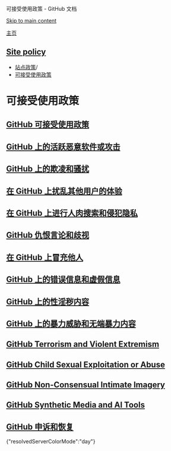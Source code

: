 可接受使用政策 - GitHub 文档

[Skip to main content](#main-content)

[主页](/zh)

[Site policy](/zh/site-policy)
----------

* [站点政策](/zh/site-policy)/
* [可接受使用政策](/zh/site-policy/acceptable-use-policies)

可接受使用政策
==========

[GitHub 可接受使用政策](/zh/site-policy/acceptable-use-policies/github-acceptable-use-policies)
----------

[GitHub 上的活跃恶意软件或攻击](/zh/site-policy/acceptable-use-policies/github-active-malware-or-exploits)
----------

[GitHub 上的欺凌和骚扰](/zh/site-policy/acceptable-use-policies/github-bullying-and-harassment)
----------

[在 GitHub 上扰乱其他用户的体验](/zh/site-policy/acceptable-use-policies/github-disrupting-the-experience-of-other-users)
----------

[在 GitHub 上进行人肉搜索和侵犯隐私](/zh/site-policy/acceptable-use-policies/github-doxxing-and-invasion-of-privacy)
----------

[GitHub 仇恨言论和歧视](/zh/site-policy/acceptable-use-policies/github-hate-speech-and-discrimination)
----------

[在 GitHub 上冒充他人](/zh/site-policy/acceptable-use-policies/github-impersonation)
----------

[GitHub 上的错误信息和虚假信息](/zh/site-policy/acceptable-use-policies/github-misinformation-and-disinformation)
----------

[GitHub 上的性淫秽内容](/zh/site-policy/acceptable-use-policies/github-sexually-obscene-content)
----------

[GitHub 上的暴力威胁和无端暴力内容](/zh/site-policy/acceptable-use-policies/github-threats-of-violence-and-gratuitously-violent-content)
----------

[GitHub Terrorism and Violent Extremism](/zh/site-policy/acceptable-use-policies/github-terrorism-and-violent-extremism)
----------

[GitHub Child Sexual Exploitation or Abuse](/zh/site-policy/acceptable-use-policies/github-child-sexual-exploitation-or-abuse)
----------

[GitHub Non-Consensual Intimate Imagery](/zh/site-policy/acceptable-use-policies/github-non-consensual-intimate-imagery)
----------

[GitHub Synthetic Media and AI Tools](/zh/site-policy/acceptable-use-policies/github-synthetic-media-and-ai-tools)
----------

[GitHub 申诉和恢复](/zh/site-policy/acceptable-use-policies/github-appeal-and-reinstatement)
----------

{"resolvedServerColorMode":"day"}
